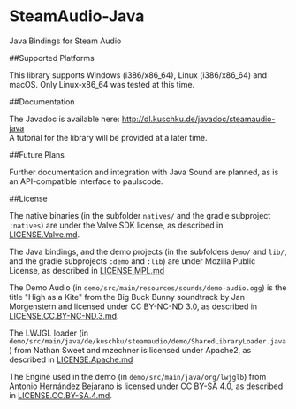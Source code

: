 # SteamAudio-Java
Java Bindings for Steam Audio

##Supported Platforms

This library supports Windows (i386/x86_64), Linux (i386/x86_64) and macOS. Only
Linux-x86_64 was tested at this time.

##Documentation

The Javadoc is available here: http://dl.kuschku.de/javadoc/steamaudio-java  
A tutorial for the library will be provided at a later time.

##Future Plans

Further documentation and integration with Java Sound are planned, as is an
API-compatible interface to paulscode.

##License

The native binaries (in the subfolder `natives/` and the gradle subproject
`:natives`) are under the Valve SDK license, as described in [LICENSE.Valve.md](https://github.com/justjanne/SteamAudio-Java/blob/master/LICENSE.Valve.md).

The Java bindings, and the demo projects (in the subfolders `demo/` and `lib/`,
and the gradle subprojects `:demo` and `:lib`) are under Mozilla Public License,
as described in [LICENSE.MPL.md](https://github.com/justjanne/SteamAudio-Java/blob/master/LICENSE.MPL.md)

The Demo Audio (in `demo/src/main/resources/sounds/demo-audio.ogg`) is the title
"High as a Kite" from the Big Buck Bunny soundtrack by Jan Morgenstern and
licensed under CC BY-NC-ND 3.0, as described in [LICENSE.CC.BY-NC-ND.3.md](https://github.com/justjanne/SteamAudio-Java/blob/master/LICENSE.CC.BY-NC-ND.3.md).

The LWJGL loader (in `demo/src/main/java/de/kuschku/steamaudio/demo/SharedLibraryLoader.java`)
from Nathan Sweet and mzechner is licensed under Apache2, as described in [LICENSE.Apache.md](https://github.com/justjanne/SteamAudio-Java/blob/master/LICENSE.Apache.md)

The Engine used in the demo (in `demo/src/main/java/org/lwjglb`) from Antonio
Hernández Bejarano is licensed under CC BY-SA 4.0, as described in [LICENSE.CC.BY-SA.4.md](https://github.com/justjanne/SteamAudio-Java/blob/master/LICENSE.CC.BY-SA.4.md). 
